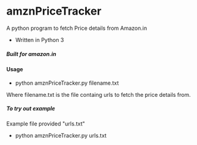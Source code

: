 # amznPriceTracker
A python program to fetch Price details from Amazon.in
- Written in Python 3
#####  Built for amazon.in

#### Usage

- python amznPriceTracker.py filename.txt

Where filename.txt is the file containg urls to fetch the price details from. 



##### To try out example

Example file provided "urls.txt"

- python amznPriceTracker.py urls.txt
